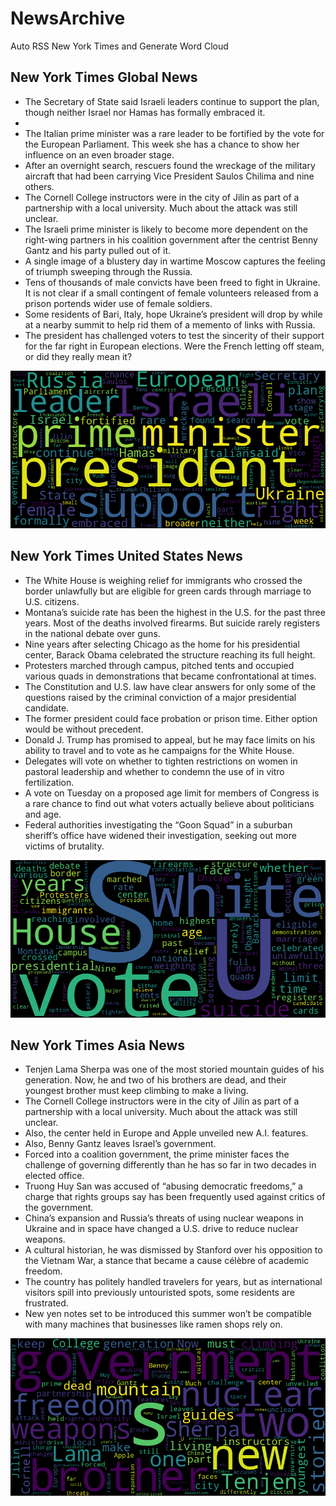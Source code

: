 # NewsArchive
Auto RSS New York Times and Generate Word Cloud

## New York Times Global News
* The Secretary of State said Israeli leaders continue to support the plan, though neither Israel nor Hamas has formally embraced it.
* 
* The Italian prime minister was a rare leader to be fortified by the vote for the European Parliament. This week she has a chance to show her influence on an even broader stage.
* After an overnight search, rescuers found the wreckage of the military aircraft that had been carrying Vice President Saulos Chilima and nine others.
* The Cornell College instructors were in the city of Jilin as part of a partnership with a local university. Much about the attack was still unclear.
* The Israeli prime minister is likely to become more dependent on the right-wing partners in his coalition government after the centrist Benny Gantz and his party pulled out of it.
* A single image of a blustery day in wartime Moscow captures the feeling of triumph sweeping through the Russia.
* Tens of thousands of male convicts have been freed to fight in Ukraine. It is not clear if a small contingent of female volunteers released from a prison portends wider use of female soldiers.
* Some residents of Bari, Italy, hope Ukraine’s president will drop by while at a nearby summit to help rid them of a memento of links with Russia.
* The president has challenged voters to test the sincerity of their support for the far right in European elections. Were the French letting off steam, or did they really mean it?

![Global](./global.png)
## New York Times United States News
* The White House is weighing relief for immigrants who crossed the border unlawfully but are eligible for green cards through marriage to U.S. citizens.
* Montana’s suicide rate has been the highest in the U.S. for the past three years. Most of the deaths involved firearms. But suicide rarely registers in the national debate over guns.
* Nine years after selecting Chicago as the home for his presidential center, Barack Obama celebrated the structure reaching its full height.
* Protesters marched through campus, pitched tents and occupied various quads in demonstrations that became confrontational at times.
* The Constitution and U.S. law have clear answers for only some of the questions raised by the criminal conviction of a major presidential candidate.
* The former president could face probation or prison time. Either option would be without precedent.
* Donald J. Trump has promised to appeal, but he may face limits on his ability to travel and to vote as he campaigns for the White House.
* Delegates will vote on whether to tighten restrictions on women in pastoral leadership and whether to condemn the use of in vitro fertilization.
* A vote on Tuesday on a proposed age limit for members of Congress is a rare chance to find out what voters actually believe about politicians and age.
* Federal authorities investigating the “Goon Squad” in a suburban sheriff’s office have widened their investigation, seeking out more victims of brutality.

![US](./usnews.png)
## New York Times Asia News
* Tenjen Lama Sherpa was one of the most storied mountain guides of his generation. Now, he and two of his brothers are dead, and their youngest brother must keep climbing to make a living.
* The Cornell College instructors were in the city of Jilin as part of a partnership with a local university. Much about the attack was still unclear.
* Also, the center held in Europe and Apple unveiled new A.I. features.
* Also, Benny Gantz leaves Israel’s government.
* Forced into a coalition government, the prime minister faces the challenge of governing differently than he has so far in two decades in elected office.
* Truong Huy San was accused of “abusing democratic freedoms,” a charge that rights groups say has been frequently used against critics of the government.
* China’s expansion and Russia’s threats of using nuclear weapons in Ukraine and in space have changed a U.S. drive to reduce nuclear weapons.
* A cultural historian, he was dismissed by Stanford over his opposition to the Vietnam War, a stance that became a cause célèbre of academic freedom.
* The country has politely handled travelers for years, but as international visitors spill into previously untouristed spots, some residents are frustrated.
* New yen notes set to be introduced this summer won’t be compatible with many machines that businesses like ramen shops rely on.

![Asian](./asian.png)
